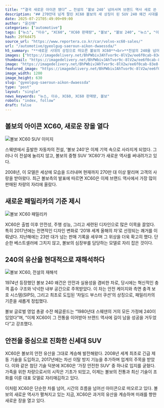 ```yaml
---
title: "“결국 새로운 아이콘 됐다” … 전설의 ‘볼보 240’ 넘어서며 브랜드 역사 새로 쓴 SUV XC60"
description: "## 270만대 넘게 팔린 XC60 볼보의 새 상징이 된 SUV 240 왜건 시대를 넘어서다 ..."
date: 2025-07-21T05:49:09+09:00
author: "윤신애"
categories: ["automotive"]
tags: ["뉴스", "이슈", "XC60", "XC60 판매량", "볼보", "볼보 240", "뉴스", "이슈"]
hash: 29f6d475
source_url: "https://www.reportera.co.kr/car/volvo-xc60-sales/"
url: "/automotive/gyeolgug-saeroun-aikon-dwaessda/"
h5_summary: "**새로운 시대의 상징으로 떠오른 볼보의 XC60**<br>**전설의 240을 넘어선 SUV의 역사**"
images: ["https://imagedelivery.net/BhPWbivJAhTvor9c-8lV2w/ee6f0cab-83e8-44ea-78f1-ed6ae9269700/public", "https://imagedelivery.net/BhPWbivJAhTvor9c-8lV2w/2b5e4a63-2c86-453b-e1b7-318b93066200/public", "https://imagedelivery.net/BhPWbivJAhTvor9c-8lV2w/bb38c575-06d8-414b-0587-daefcc64ed00/public", "https://imagedelivery.net/BhPWbivJAhTvor9c-8lV2w/b6952e64-aaad-42d6-74d6-dbf709405800/public"]
thumbnail: "https://imagedelivery.net/BhPWbivJAhTvor9c-8lV2w/ee6f0cab-83e8-44ea-78f1-ed6ae9269700/public"
image: "https://imagedelivery.net/BhPWbivJAhTvor9c-8lV2w/ee6f0cab-83e8-44ea-78f1-ed6ae9269700/public"
featured_image: "https://imagedelivery.net/BhPWbivJAhTvor9c-8lV2w/ee6f0cab-83e8-44ea-78f1-ed6ae9269700/public"
image_width: 1200
image_height: 630
slug: "gyeolgug-saeroun-aikon-dwaessda"
type: "post"
layout: "single"
news_keywords: "뉴스, 이슈, XC60, XC60 판매량, 볼보"
robots: "index, follow"
draft: false
---
```


## 볼보의 아이콘 XC60, 새로운 장을 열다

![볼보 XC60 SUV 이미지](https://imagedelivery.net/BhPWbivJAhTvor9c-8lV2w/2b5e4a63-2c86-453b-e1b7-318b93066200/public)


스웨덴에서 출발한 자동차의 전설, ‘볼보 240’은 이제 기억 속으로 사라지게 되었다. 그러나 이 전설에 눌리지 않고, 볼보의 중형 SUV ‘XC60’가 새로운 역사를 써내려가고 있다. 

2008년, 이 모델은 세상에 모습을 드러내며 현재까지 270만 대 이상 팔리며 고객의 사랑을 받아왔다. 최근 볼보측의 발표에 따르면 XC60은 이제 브랜드 역사에서 가장 많이 판매된 차량의 자리에 올랐다. 

## 새로운 패밀리카의 기준 제시

![볼보 XC60 패밀리카](https://imagedelivery.net/BhPWbivJAhTvor9c-8lV2w/b6952e64-aaad-42d6-74d6-dbf709405800/public)


XC60은 출범 이후 안전성, 주행 성능, 그리고 세련된 디자인으로 많은 이목을 끌었다. 특히 2017년에는 전면적인 디자인 변화로 ‘2018 세계 올해의 차’로 선정되는 쾌거를 이뤄냈다. 지난해에는 23만 대가 넘는 판매 기록을 세우며 그 위상을 더욱 확고히 했다. 단순한 베스트셀러에 그치지 않고, 볼보의 심장부를 담당하는 모델로 자리 잡은 것이다.

## 240의 유산을 현대적으로 재해석하다

![볼보 XC60, 전설의 재해석](https://imagedelivery.net/BhPWbivJAhTvor9c-8lV2w/ee6f0cab-83e8-44ea-78f1-ed6ae9269700/public)


1974년 등장했던 볼보 240 왜건은 안전과 실용성을 겸비한 차로, 당시에는 혁신적인 충격 흡수 구조와 넉넉한 내부 공간으로 주목받았다. 이 차는 안전 케이지와 측면 충격 보호 시스템(SIPS), 그리고 최초로 도입된 ‘차일드 부스터 쿠션’의 상징으로, 패밀리카의 기준을 새롭게 정립했다.

볼보 글로벌 영업 총괄 수잔 헤글룬드는 “1980년대 스웨덴의 거의 모든 가정에 240이 있었다”며, “이제 XC60이 그 전통을 이어받아 브랜드 역사에 길이 남을 성공을 거두었다”고 강조했다.

## 안전을 중심으로 진화한 신세대 SUV

XC60은 볼보의 안전 유산을 그대로 계승해 발전해왔다. 2008년 세계 최초로 긴급 제동 기술을 도입하고, 2017년에는 차선 이탈 방지 기능을 추가하며 업계의 주목을 받았다. 이와 같은 첨단 기술 덕분에 XC60은 ‘가장 안전한 SUV’ 중 하나로 입지를 굳혔다. 가족을 위한 차량으로서의 시작은 기초가 되었고, 이제는 볼보의 전통과 최신 기술이 조화를 이룬 대표 모델로 자리매김하고 있다. 

이처럼 XC60은 단순한 차를 넘어, 시간의 흐름을 넘어선 아이콘으로 떠오르고 있다. 볼보의 새로운 역사가 펼쳐지고 있는 지금, XC60은 과거의 유산을 계승하며 미래를 향한 새로운 장을 열고 있다.
